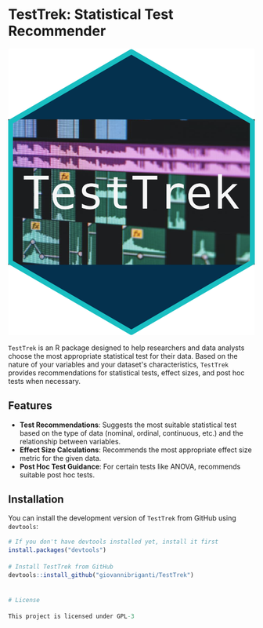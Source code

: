 # TestTrek: Statistical Test Recommender

![TestTrek Logo](man/figures/logo.png)

`TestTrek` is an R package designed to help researchers and data analysts choose the most appropriate statistical test for their data. Based on the nature of your variables and your dataset's characteristics, `TestTrek` provides recommendations for statistical tests, effect sizes, and post hoc tests when necessary.

## Features

- **Test Recommendations**: Suggests the most suitable statistical test based on the type of data (nominal, ordinal, continuous, etc.) and the relationship between variables.
- **Effect Size Calculations**: Recommends the most appropriate effect size metric for the given data.
- **Post Hoc Test Guidance**: For certain tests like ANOVA, recommends suitable post hoc tests.

## Installation

You can install the development version of `TestTrek` from GitHub using `devtools`:

```R
# If you don't have devtools installed yet, install it first
install.packages("devtools")

# Install TestTrek from GitHub
devtools::install_github("giovannibriganti/TestTrek")


# License

This project is licensed under GPL-3